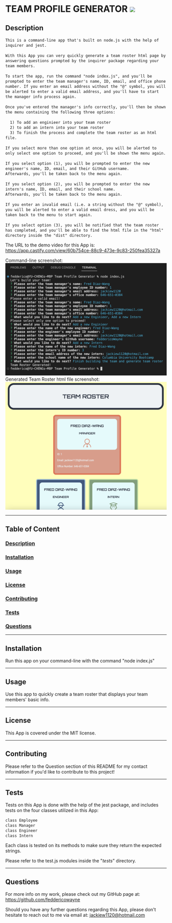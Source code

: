 # TEAM PROFILE GENERATOR <img src="https://img.shields.io/badge/license-MIT-yellow?style=plastic">

  ## <a id="Description">Description</a> 

    This is a command-line app that's built on node.js with the help of inquirer and jest.

    With this App you can very quickly generate a team roster html page by answering questions prompted by the inquirer package regarding your team members. 

    To start the app, run the command "node index.js", and you'll be prompted to enter the team manager's name, ID, email, and office phone number. If you enter an email address without the "@" symbol, you will be alerted to enter a valid email address, and you'll have to start the manager info process again.
    
    Once you've entered the manager's info correctly, you'll then be shown the menu containing the following three options:

      1) To add an enginieer into your team roster
      2) to add an intern into your team roster
      3) To finish the process and complete the team roster as an html file.
    
    If you select more than one option at once, you will be alerted to only select one option to proceed, and you'll be shown the menu again.

    If you select option (1), you will be prompted to enter the new engineer's name, ID, email, and their GitHub username.
    Afterwards, you'll be taken back to the menu again.

    If you select option (2), you will be prompted to enter the new intern's name, ID, email, and their school name.
    Afterwards, you'll be taken back to the menu again.

    If you enter an invalid email (i.e. a string without the "@" symbol), you will be alerted to enter a valid email dress, and you will be taken back to the menu to start again.

    If you select option (3), you will be notified that the team roster has completed, and you'll be able to find the html file in the "html" directory inside the "dist" directory.

  The URL to the demo video for this App is: https://app.castify.com/view/60b754ce-88c9-473e-9c83-250fea35327a
  
  Command-line screenshot:
  <img src="./assets/images/command-lind-screenshot.png">
  Generated Team Roster html file screenshot:
  <img src="./assets/images/generated-html-screenshot.png">

***

  ## Table of Content

  ### [Description](#Description)
  ### [Installation](#Installation)
  ### [Usage](#Usage)
  ### [License](#License)
  ### [Contributing](#Contributing)
  ### [Tests](#Tests)
  ### [Questions](#Questions)

***

  ## <a id="Installation">Installation</a>

  Run this app on your command-line with the command "node index.js"

***

  ## <a id="Usage">Usage</a>

  Use this app to quickly create a team roster that displays your team members' basic info.

***

  ## <a id="License">License</a>
  
  This App is covered under the MIT license.

  
***

  ## <a id="Contributing">Contributing</a>

  Please refer to the Question section of this README for my contact information if you'd like to contribute to this project!

***

  ## <a id="Tests">Tests</a>

  Tests on this App is done with the help of the jest package, and includes tests on the four classes utilized in this App:

    class Employee
    class Manager
    class Engineer
    class Intern

  Each class is tested on its methods to make sure they return the expected strings.

  Please refer to the test.js modules inside the "_tests_" directory.
  

***

  ## <a id="Questions">Questions</a>

  For more info on my work, please check out my GitHub page at: https://github.com/feddericowayne
  
  Should you have any further questions regarding this App, please don't hesitate to reach out to me via email at: <a href="mailto:jackiew1120@hotmail.com">jackiew1120@hotmail.com</a>

  
